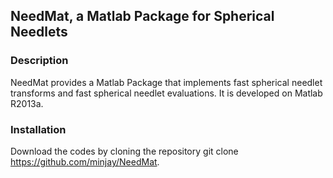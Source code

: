## NeedMat, a Matlab Package for Spherical Needlets
### Description
NeedMat provides a Matlab Package that implements fast spherical needlet transforms and fast spherical needlet evaluations. It is developed on Matlab R2013a.
### Installation
Download the codes by cloning the repository git clone https://github.com/minjay/NeedMat.
